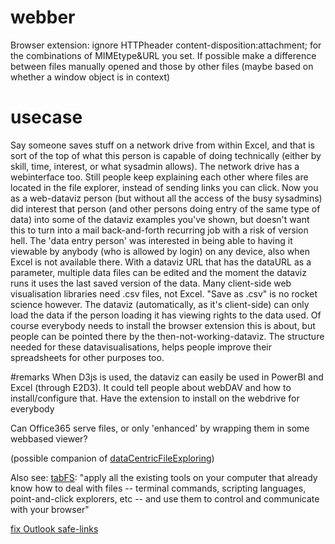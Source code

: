 # webber
Browser extension: ignore HTTPheader content-disposition:attachment; for the combinations of MIMEtype&URL you set.
If possible make a difference between files manually opened and those by other files (maybe based on whether a window object is in context)

# usecase

Say someone saves stuff on a network drive from within Excel, and that is sort of the top of what this person is capable of doing technically (either by skill, time, interest, or what sysadmin allows).
The network drive has a webinterface too. Still people keep explaining each other where files are located in the file explorer, instead of sending links you can click.
Now you as a web-dataviz person (but without all the access of the busy sysadmins) did interest that person (and other persons doing entry of the same type of data) into some of the dataviz examples you've shown, but doesn't want this to turn into a mail back-and-forth recurring job with a risk of version hell. The 'data entry person' was interested in being able to having it viewable by anybody (who is allowed by login) on any device, also when Excel is not available there.
With a dataviz URL that has the dataURL as a parameter, multiple data files can be edited and the moment the dataviz runs it uses the last saved version of the data.
Many client-side web visualisation libraries need .csv files, not Excel. "Save as .csv" is no rocket science however.
The dataviz (automatically, as it's client-side) can only load the data if the person loading it has viewing rights to the data used.
Of course everybody needs to install the browser extension this is about, but people can be pointed there by the then-not-working-dataviz.
The structure needed for these datavisualisations, helps people improve their spreadsheets for other purposes too.

#remarks
When D3js is used, the dataviz can easily be used in PowerBI and Excel (through E2D3).
It could tell people about webDAV and how to install/configure that.
Have the extension to install on the webdrive for everybody

Can Office365 serve files, or only 'enhanced' by wrapping them in some webbased viewer?

(possible companion of [dataCentricFileExploring](https://github.com/steltenpower/dataCentricFileExploring))

Also see: [tabFS](https://mobile.twitter.com/anildash/status/1345594000162566144): "apply all the existing tools on your computer that already know how to deal with files -- terminal commands, scripting languages, point-and-click explorers, etc -- and use them to control and communicate with your browser"

[fix Outlook safe-links](https://chrome.google.com/webstore/detail/un-safelink-outlook/pgchfppjhohfigdgfnglmbbeiingokmi)
